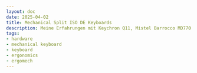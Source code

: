```yaml
---
layout: doc
date: 2025-04-02
title: Mechanical Split ISO DE Keyboards
description: Meine Erfahrungen mit Keychron Q11, Mistel Barrocco MD770 und Keebio Quefrency
tags:
- hardware
- mechanical keyboard
- keyboard
- ergonomics
- ergomech
---
```


<Title />

## Warum?

> Split Keyboard

Um meine Schultern und Handgelenke zu entlasten und zu schonen.

> ISO-DE Layout

Da ich ca. 50% meiner Zeit am (ISO-DE) Laptop arbeite, ist es mir wichtig, immer das gleiche Layout zu benutzen. Vielleicht schaffe ich es irgendwann auf ANSI+EURKEY umzusteigen.

> Mechanische Switches

Einfach weil ich sie mag.

> Sonstiges

Für mich ist es wichtig, dass ich HOME/END/PGUP/PGDOWN mit (LCTRL+)FN+Pfeiltasten nutzen kann.

## Mistel Barrocco MD770

Die [Mistel Barrocco MD770](https://mistelkeyboard.com/products/4832a37b2575928a59108e0091a39112) war meine erste mechanische Split-Tastatur. Ich habe sie damals ohne nachzudenken mit roten Switches bei Geekboards gekauft. 

Man kann die Tastatur ausschließlich direkt am Gerät selbst konfigurieren, es gab jedoch ein paar Einschränkungen die ich nur mit AHK (unter Windows) lösen konnte. 

Alles in allem eine gute Tastatur, bis auf die Tatsache, dass das Preis-Leistungs-Verhältnis nicht stimmt: Für ~200€ bekommt man eine Tastatur _ohne_ Hot-Swap und ohne Custom Firmware Support.

- Pro: Relativ günstig und in Deutschland erhältlich
- Pro: Customizing komplett ohne Software
- Neutral: Kein Hot-Swap
- Kontra: Kein QMK/VIA

## Keychron Q11 ISO

Obwohl ich mit der Mistel zufrieden war, hat es mich genervt, dass das Customizing teilweise im OS stattfinden (AHK/xmodmap etc) muss und damit nicht besonders portabel war.

Die [Keychron Q11](https://www.keychron.com/products/keychron-q11-qmk-custom-mechanical-keyboard-iso-layout-collection?variant=40515419635801) sah nach einer perfekten Alternative aus: "K Pro Brown" Switches, hot-swap sockets und QMK/VIA. Ich habe sie für ~260€ bei Alternate gekauft, da ich keinen Stress mit Einfuhr/Rückgabe haben wollte.
Mittlerweile gibt es sie im Keychron Store für ~205€ inkl Versand und scheinbar aus einem EU-Warehouse, also vermutlich ohne Zoll. 

Ich war und bin _sehr_ zufrieden mit der Q11! Die Makro-Spalte auf der linken Seite war für mich sinnlos, aber ich konnte die Tasten dort mit gedruckten Switch Blockern entfernen.

Das _OSA_-Profil Keycap-Set fand ich nicht besonders angenehm oder schön, es hat mich aber nicht genug geärgert um es zu tauschen. Hier muss man berücksichtigen, dass man evtl noch ein _passendes_ Keycap-Set mit anderem Profil kaufen muss.

Mit den Knobs/Rotary Encoders bin ich nie wirklich warm geworden und habe sie kaum benutzt, habe also keine Meinung dazu.

Das Preis-Leistungs-Verhältnis ist im Vergleich zu den anderen beiden optimal. Man bekommt sehr gute Qualität und eine absolut alltagstaugliche Tastatur, die alle Wünsche übererfüllt!

- Pro: QMK/VIA
- Pro: Hot-Swap Switch Sockets
- Neutral: OSA Keycap Set
- Neutral: Knobs/Rotary Encoders
- Kontra: Schwer (~1,2kg)

## Keebio Quefrency rev. 6

Nachdem ich die Q11 circa 18 Monate benutzt habe, wollte ich eine neue Tastatur. Da ich nach wie vor ISO-DE Layout nutzen wollte, war die Auswahl recht überschaubar.

keebio bietet die 75% [Sinc](https://keeb.io/collections/sinc) an, die aus meiner Sicht aber keinen Vorteil gegenüber der Q11 bietet, außer dem etwas kleineren Formfaktor, da es keine Makro-Spalte gibt.

Gerade mit Hinblick auf das Gewicht habe ich mich für die 65% [Quefrency](https://keeb.io/collections/quefrency-split-staggered-65-keyboard) mit "Durock Shrimp (Silent Tactile T1)"-Switches _ohne_ Makro-Pad entschieden. 

Hier die PCB-Layout-Optionen, die ich gewählt habe (identisch zur Q11):

- Left Shift: 1.25u + 1u (ISO)
- Left Half Bottom Row: 4x1.25u/2.25u
- Backspace: 2u Backspace
- Enter Key: ISO Enter
- Right Shift: 1.75u Right Shift + 1u
- Right Half Bottom Row: 2.75u + 6x1u

Die fehlenden F-Tasten waren für mich kein Problem und ich mag die Tastatur sehr gerne. Die einzige echte Umgewöhnung stellt die ESC-Taste dar, die jetzt links neben der 1 ist. Um "^" und "°" zu tippen muss ich auf den 2. Layer wechseln und Escape drücken.

Ich habe mich für die Prebuilt Version entschieden, da ich keine Lust auf Löten hatte. 

Mit diversem Zubehör (Tenting, Switches, Case) sowie Versand und Zoll (und "Auslandseinsatzgebühr" meiner Kreditkarte) habe ich insgesamt ~320€ bezahlt - der Versand ab Bestellung hat 6 Tage gedauert (Di->Mo).

Ich schätze man kann die Tastatur als Kit (also nicht prebuilt) ohne Tenting und Case für circa 200€-250€ inkl. Versand und Zoll bekommen. Die Preise für die "sinc" sind sehr ähnlich.

> Beim Checkout nicht über die sehr hohen Versandkosten wundern - Zoll ist schon mit eingerechnet!

Dazu kamen bei mir noch Nyfter Pudding Keycaps (mit 1.25u, 1.75u, 2.25u und 2.75u Shift-Keys) für 40€. Keebio bietet scheinbar keine ISO(-DE) Keycaps an.

Das Case würde ich nicht nochmal kaufen, da es zu groß für die Quefrency ist und eine Hälfte immer auf den Tasten liegt!

- Pro: Diverse PCB-Layout-Optionen
- Pro: Leicht (~550g)
- Pro: QMK/VIA
- Pro: Hot-Swap Switch Sockets
- Pro: Sehr Kompakt
- Neutral: keine Funktionstasten
- Kontra: Preis (ca. 250€ - 360€ total)

## Tenting

Da Tenting nicht direkt ein Feature der o.g. Tastaturen ist, möchte ich es hier separat behandeln:

Für die Q11 habe ich mir dieses [Tenting Kit](https://www.printables.com/model/503976-keychron-q11-tenting-kit?lang=de) und diese [Wrist Rests](https://www.printables.com/model/549708-tented-wrist-rests?lang=de) mit einem Winkel von 10° gedruckt und war sehr zufrieden damit.
Diese Lösung ist natürlich starr und man muss sich vorher überlegen, welche Winkel man möchte.

Für die Quefrency habe ich mir das Magsafe Tenting kit von keebio mitbestellt: Die Halterung ist nicht schwer und groß genug, beim Tippen am äußeren Rand wackelt die Tastaturhälfte. Generell ist das Mag Safe Tenting der Quefrency in Ordnung aber nicht perfekt.

Es gibt bei Reddit diverse Ansätze zum Thema Mag Safe Tenting, die ich vielleicht noch erforschen werde. 

Bei der MD770 werden 4 kleine Gumminoppen mitgeliefert, die entweder hinten oder an der inneren Kante beider Hälften in kleine Aufnahmen geschraubt werden können. Da das Kunststoff-Case der Tastatur eine relative grobe Textur und ein eingelassenes Typenschild hat, fällt Mag Safe Tenting vermutlich als Möglichkeit aus.

## Keycaps / Spacebars

Bei den Keycaps muss darauf geachtet werden, dass es ISO-DE Keycaps sind _und_ dass es Shift-Keys in folgenden Größen gibt:

- 1.25u für links
- 1.75u für rechts

Man sollte außerdem darauf achten, dass alle Tasten der untersten Zeilen dabei sind, also STRG, ALT, FN, ALT GR, WIN(SUPER) - in ausreichender Menge und entsprechenden Größen: meistens 1.25u(links) und 1u(rechts).

Alle drei oben genannten Tastaturen benutzen links einen Spacebar mit 2.25u und rechts einen mit 2.75u. Beim Nyfter Pudding Set waren zwei Shift-Keys mit 2.25u und 2.75u dabei, die ich für die Quefrency verwenden konnte. 

Das Profil der Shift-Tasten, die eigentlich eine Zeile höher sitzen, entspricht nicht ganz denen der unteren Reihe, aber ich finde es nicht schlimm.

Es gibt auch 2.25u- 2.75u Spacebars zum Drucken und Sets mit exotischen Spacebar-Formaten auf Amazon und Aliexpress, allerdings passen diese häufig optisch nicht zu den anderen Tasten.

Alle drei Tastaturen haben South-Facing LEDs!

## Fazit

Wem Hot-Swap und Custom Firmware egal ist, kann mit einer Mistel Barocco MD770 nichts falsch machen, sofern man sie mit den richtigen Switches kauft. 

Für ~60€ mehr ist die Keychron Q11 eine sehr gute Wahl, die ich jedem empfehlen kann, der eine Split-Tastatur mit ISO-DE Layout sucht und die alle Features hat, die Keyboards richtig gut machen! Meiner Meinung nach ist die Q11 der Sweet Spot was Preis-Leistung angeht.

Wem die Q11 zu groß ist, kann die Quefrency wählen, die allerdings vergleichsweise teuer ist sofern man nicht selber löten möchte. 

Evtl ist die Sinc eine gute Wahl wenn die Q11 zu schwer ist oder man auf Knobs und Makro-Spalte verzichten möchte.

Hinweis: Sinc und Quefrency können optional auch mit Knobs/Rotary Encoders bestellt werden.

## Andere Split ISO-DE Keyboards, die ich ausprobiert habe

> Spoiler: Sie sind alle nicht gut

### Kinesis Freestyle2 QWERTZ

- Pro: Gutes Tenting
- Neutral: mittelmäßig gute Switches
- Kontra: Keine Möglichkeit Keys zu remappen
- Kontra: Sinnlose Shortcuts Keys
- Kontra: bizarres symmetrisches Layout/Design

### Perixx PERIBOARD-624B

- Pro: Sehr günstig
- Pro: Gutes Tenting
- Neutral: wireless mit 2.4 GHz Dongle
- Kontra: irritierendes Layout/Design: Tasten unten schmaler als oben
- Kontra: keine Software
- Kontra: AAA Batterien statt Akku

### R-Go Split

- Pro: Klein
- Kontra: wackelige Kabel
- Kontra: schlechter als jede Laptoptastatur